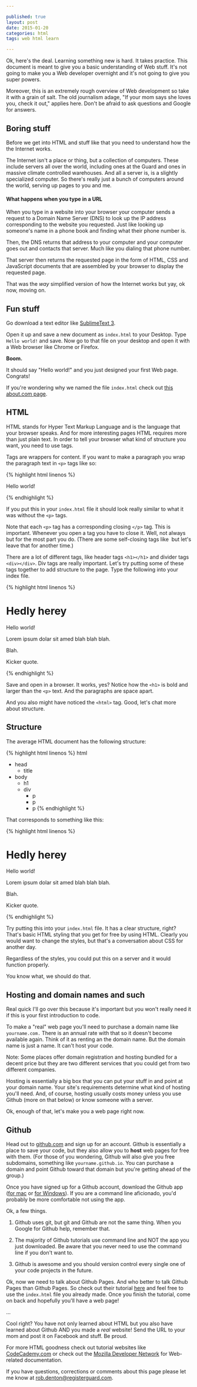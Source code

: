 ```yaml
---

published: true
layout: post
date: 2015-01-20
categories: html
tags: web html learn

---
```


Ok, here's the deal. Learning something new is hard. It takes practice. This document is meant to give you a basic understanding of Web stuff. It's not going to make you a Web developer overnight and it's not going to give you super powers.

Moreover, this is an extremely rough overview of Web development so take it with a grain of salt. The old journalism adage, "If your mom says she loves you, check it out," applies here. Don't be afraid to ask questions and Google for answers.

## Boring stuff
Before we get into HTML and stuff like that you need to understand how the the Internet works.

The Internet isn't a place or thing, but a collection of computers. These include servers all over the world, including ones at the Guard and ones in massive climate controlled warehouses. And all a server is, is a slightly specialized computer. So there's really just a bunch of computers around the world, serving up pages to you and me.

#### What happens when you type in a URL

When you type in a website into your browser your computer sends a request to a Domain Name Server (DNS) to look up the IP address corresponding to the website you requested. Just like looking up someone's name in a phone book and finding what their phone number is.

Then, the DNS returns that address to your computer and your computer goes out and contacts that server. Much like you dialing that phone number.

That server then returns the requested page in the form of HTML, CSS and JavaScript documents that are assembled by your browser to display the requested page.

That was the *way* simplified version of how the Internet works but yay, ok now, moving on.

## Fun stuff
Go download a text editor like [SublimeText 3](http://www.sublimetext.com).

Open it up and save a new document as `index.html` to your Desktop. Type `Hello world!` and save. Now go to that file on your desktop and open it with a Web browser like Chrome or Firefox.

**Boom.**

It should say "Hello world!" and you just designed your first Web page. Congrats!

If you're wondering why we named the file `index.html` check out [this about.com page](http://webdesign.about.com/od/beginningtutorials/f/index_html.htm).

## HTML

HTML stands for Hyper Text Markup Language and is the language that your browser speaks. And for more interesting pages HTML requires more than just plain text. In order to tell your browser what kind of structure you want, you need to use tags.

Tags are wrappers for content. If you want to make a paragraph you wrap the paragraph text in `<p>` tags like so:

{% highlight html linenos %}
<p>Hello world!</p>
{% endhighlight %}

If you put this in your `index.html` file it should look really similar to what it was without the `<p>` tags.

Note that each `<p>` tag has a corresponding closing `</p>` tag. This is important. Whenever you open a tag you have to close it. Well, not always but for the most part you do. (There are some self-closing tags like <img> but let's leave that for another time.)

There are a lot of different tags, like header tags `<h1></h1>` and divider tags `<div></div>`. Div tags are really important. Let's try putting some of these tags together to add structure to the page. Type the following into your index file.

{% highlight html linenos %}
<html>
  <h1>Hedly herey</h1>
  <div>
    <p>Hello world!</p>
    <p>Lorem ipsum dolar sit amed blah blah blah.</p>
    <p>Blah.</p>
    <p>Kicker quote.</p>
  <div>
</html>
{% endhighlight %}

Save and open in a browser. It works, yes? Notice how the `<h1>` is bold and larger than the `<p>` text. And the paragraphs are space apart.

And you also might have noticed the `<html>` tag. Good, let's chat more about structure.

## Structure

The average HTML document has the following structure:

{% highlight html linenos %}
html
  - head
    - title
  - body
    - h1
    - div
      - p
      - p
      - p
{% endhighlight %}

That corresponds to something like this:

{% highlight html linenos %}
<html>
  <head>
    <title>Title!</title>
  </head>
  <body>
    <h1>Hedly herey</h1>
    <div>
      <p>Hello world!</p>
      <p>Lorem ipsum dolar sit amed blah blah blah.</p>
      <p>Blah.</p>
      <p>Kicker quote.</p>
    <div>
  </body>
</html>
{% endhighlight %}

Try putting this into your `index.html` file. It has a clear structure, right? That's basic HTML styling that you get for free by using HTML. Clearly you would want to change the styles, but that's a conversation about CSS for another day.

Regardless of the styles, you could put this on a server and it would function properly.

You know what, we should do that.

## Hosting and domain names and such

Real quick I'll go over this because it's important but you won't really need it if this is your first introduction to code.

To make a "real" web page you'll need to purchase a domain name like `yourname.com.` There is an annual rate with that so it doesn't become available again. Think of it as renting an the domain name. But the domain name is just a name. It can't host your code.

Note: Some places offer domain registration and hosting bundled for a decent price but they are two different services that you could get from two different companies.

Hosting is essentially a big box that you can put your stuff in and point at your domain name. Your site's requirements determine what kind of hosting you'll need. And, of course, hosting usually costs money unless you use Github (more on that below) or know someone with a server.

Ok, enough of that, let's make you a web page right now.

## Github

Head out to [github.com](http://github.com) and sign up for an account. Github is essentially a place to save your code, but they also allow you to **host** web pages for free with them. (For those of you wondering, Github will also give you free subdomains, something like `yourname.github.io`. You can purchase a domain and point Github toward that domain but you're getting ahead of the group.)

Once you have signed up for a Github account, download the Github app ([for mac](http://mac.github.com) or [for Windows](http://windows.github.com)). If you are a command line aficionado, you'd probably be more comfortable not using the app.

Ok, a few things.

1. Github uses git, but git and Github are not the same thing. When you Google for Github help, remember that.

1. The majority of Github tutorials use command line and NOT the app you just downloaded. Be aware that you never need to use the command line if you don't want to.

1. Github is awesome and you should version control every single one of your code projects in the future.

Ok, now we need to talk about Github Pages. And who better to talk Github Pages than Github Pages. So check out their tutorial [here](https://pages.github.com/) and feel free to use the `index.html` file you already made. Once you finish the tutorial, come on back and hopefully you'll have a web page!

...

Cool right? You have not only learned about HTML but you also have learned about Github AND you made a *real* website! Send the URL to your mom and post it on Facebook and stuff. Be proud.

For more HTML goodness check out tutorial websites like [CodeCademy.com](http://codecademy.com) or check out the [Mozilla Developer Network](https://developer.mozilla.org/en-US/) for Web-related documentation.

If you have questions, corrections or comments about this page please let me know at [rob.denton@registerguard.com](mailto:rob.denton@registerguard.com).
